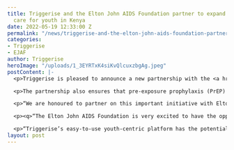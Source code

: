```yaml
---
title: Triggerise and the Elton John AIDS Foundation partner to expand mental health
  care for youth in Kenya
date: 2022-05-19 12:33:00 Z
permalink: "/news/triggerise-and-the-elton-john-aids-foundation-partner-to-expand-mental-health-care-for-youth-in-kenya"
categories:
- Triggerise
- EJAF
author: Triggerise
heroImage: "/uploads/1_3EYRTxK4siKvQlcuxzbgAg.jpeg"
postContent: |-
  <p>Triggerise is pleased to announce a new partnership with the <a href="https://www.eltonjohnaidsfoundation.org/" target="_blank">Elton John AIDS Foundation </a>(EJAF) to empower young people in Kenya to take control of their mental and physical health on their own terms. The $1 million grant from EJAF will ensure all Triggerise-associated clinics in Mombasa, Kenya provide mental health screening and services (ranging from individual and group counselling to trauma-based care) over the next three years. These crucial mental health offerings will be fully integrated with Triggerise’s pre-existing sexual and reproductive health (SRH) services for young people between the ages of 15 and 24.</p>

  <p>The partnership also ensures that pre-exposure prophylaxis (PrEP) and antiretroviral therapy (ART) are part of Triggerise’s established offerings in Mombasa, as seamless access to SRH is crucial for this age group. Triggerise will, for the first time, work across both an existing private sector network of clinics and expand its platform coverage to include public sector clinics providing HIV services. Members will then be enrolled onto Triggerise’s mobile-powered platform, connecting them to appropriate services at no cost. The platform will anonymously track their HIV care journey with the goal of keeping them on treatment and accessing services. The Triggerise platform also allows for feedback on service experience so improvements can be made to meet young people’s ever-evolving needs.</p>

  <p>“We are honoured to partner on this important initiative with Elton John AIDS Foundation,” said Richard Matikanya, Chief Operating Officer of Triggerise. “The timing of this investment is particularly exciting, as the growing mental health burden among young people in their diversity — particularly those living with HIV — has largely been overlooked. Our partnership will allow us to contribute to the evidence base on how to ensure that young people have access to mental health services that respond to their needs on their terms.”</p>

  <p><q>“The Elton John AIDS Foundation is very excited to have the opportunity to partner with the innovative team at Triggerise to expand its existing programme for young people to include services to support their mental health,” said Anne Aslett, Chief Executive Officer of the Elton John AIDS Foundation. “We know that mental health and physical health are syndemic and therefore critical to address simultaneously.”</q></p>

  <p>“Triggerise’s easy-to-use youth-centric platform has the potential to reach underserved, and often discriminated against young people, many of whom are LGBTQ+,” Dr. Lindsay Hayden, who leads the Young People portfolio at the Elton John AIDS Foundation. “We’re eager to empower them with the information, support, and services they need to live holistically healthy lives.”</p>
layout: post
---
```


